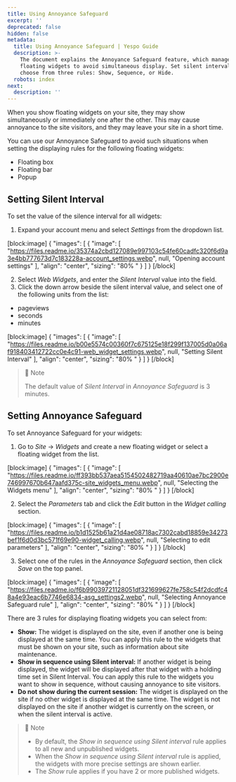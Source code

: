 ```yaml
---
title: Using Annoyance Safeguard
excerpt: ''
deprecated: false
hidden: false
metadata:
  title: Using Annoyance Safeguard | Yespo Guide
  description: >-
    The document explains the Annoyance Safeguard feature, which manages
    floating widgets to avoid simultaneous display. Set silent intervals and
    choose from three rules: Show, Sequence, or Hide.
  robots: index
next:
  description: ''
---
```

When you show floating widgets on your site, they may show simultaneously or immediately one after the other. This may cause annoyance to the site visitors, and they may leave your site in a short time.

You can use our Annoyance Safeguard to avoid such situations when setting the displaying rules for the following floating widgets:

- Floating box
- Floating bar
- Popup

## Setting Silent Interval

To set the value of the silence interval for all widgets:

1. Expand your account menu and select _Settings_ from the dropdown list.

[block:image]
{
  "images": [
    {
      "image": [
        "https://files.readme.io/35374a2cbd127089e997103c54fe60cadfc320f6d9a3e4bb777673d7c183228a-account_settings.webp",
        null,
        "Opening account settings"
      ],
      "align": "center",
      "sizing": "80% "
    }
  ]
}
[/block]


2. Select _Web Widgets_, and enter the _Silent Interval_ value into the field.
3. Click the down arrow beside the silent interval value, and select one of the following units from the list:

- pageviews
- seconds
- minutes

[block:image]
{
  "images": [
    {
      "image": [
        "https://files.readme.io/b00e5574c00360f7c675125e18f299f137005d0a06af918403412722cc0e4c91-web_widget_settings.webp",
        null,
        "Setting Silent Interval"
      ],
      "align": "center",
      "sizing": "80% "
    }
  ]
}
[/block]


> 📘 Note
> 
> The default value of _Silent Interval_ in _Annoyance Safeguard_ is 3 minutes.

## Setting Annoyance Safeguard

To set Annoyance Safeguard for your widgets:

1. Go to _Site_ → _Widgets_ and create a new floating widget or select a floating widget from the list.

[block:image]
{
  "images": [
    {
      "image": [
        "https://files.readme.io/ff393bb537aea5154502482719aa40610ae7bc2900e746997670b647aafd375c-site_widgets_menu.webp",
        null,
        "Selecting the Widgets menu"
      ],
      "align": "center",
      "sizing": "80% "
    }
  ]
}
[/block]


2. Select the _Parameters_ tab and click the _Edit_ button in the _Widget calling_ section.

[block:image]
{
  "images": [
    {
      "image": [
        "https://files.readme.io/b1d1525b61a21d4ae08718ac7302cabd18859e34273bef1f6d0d3bc571f69e90-widget_calling.webp",
        null,
        "Selecting to edit parameters"
      ],
      "align": "center",
      "sizing": "80% "
    }
  ]
}
[/block]


3. Select one of the rules in the _Annoyance Safeguard_ section, then click _Save_ on the top panel.

[block:image]
{
  "images": [
    {
      "image": [
        "https://files.readme.io/f6b99039721128051df321699627fe758c54f2dcdfc48a4e93eac6b7746e6834-asg_settings2.webp",
        null,
        "Selecting Annoyance Safeguard rule"
      ],
      "align": "center",
      "sizing": "80% "
    }
  ]
}
[/block]


There are 3 rules for displaying floating widgets you can select from:

- **Show:** The widget is displayed on the site, even if another one is being displayed at the same time. You can apply this rule to the widgets that must be shown on your site, such as information about site maintenance.
- **Show in sequence using Silent interval:** If another widget is being displayed, the widget will be displayed after that widget with a holding time set in Silent Interval. You can apply this rule to the widgets you want to show in sequence, without causing annoyance to site visitors. 
- **Do not show during the current session:** The widget is displayed on the site if no other widget is displayed at the same time. The widget is not displayed on the site if another widget is currently on the screen, or when the silent interval is active.

> 📘 Note
> 
> - By default, the _Show in sequence using Silent interval_ rule applies to all new and unpublished widgets.
> - When the _Show in sequence using Silent interval_ rule is applied, the widgets with more precise settings are shown earlier.
> - The _Show_ rule applies if you have 2 or more published widgets.
